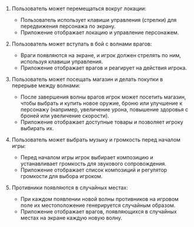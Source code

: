 1. Пользователь может перемещаться вокруг локации:
   - Пользователь использует клавиши управления (стрелки) для передвижения персонажа по экрану.
   - Приложение отображает локацию и управление персонажем.

2. Пользователь может вступать в бой с волнами врагов:
   - Враги появляются на экране, и игрок должен стрелять по ним, используя клавиши управления.
   - Приложение отображает врагов и реагирует на действия игрока.

3. Пользователь может посещать магазин и делать покупки в перерыве между волнами:
   - После завершения волны врагов игрок может посетить магазин, чтобы выбрать и купить новое оружие, броню или улучшение к персонажу (например, увеличение урона, повышение здоровья с броней или увеличение скорости).
   - Приложение отображает доступные товары и позволяет игроку выбирать их.

4. Пользователь может выбрать музыку и громкость перед началом игры:
   - Перед началом игры игрок выбирает композицию и устанавливает громкость для звукового сопровождения.
   - Приложение отображает список композиций и регулятор громкости для выбора игроком.
5. Противники появляются в случайных местах:
   - При каждом появлении новой волны противников на игровом поле их местоположение генерируется случайным образом.
   - Приложение отображает врагов, появляющихся в случайных местах на экране каждую новую волну.
